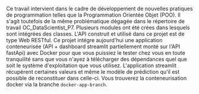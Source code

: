 Ce travail intervient dans le cadre de développement de nouvelles pratiques de programmation telles que la Programmation Orientée Objet (POO).
Il s'agit toutefois de la même problématique dégagée dans le répertoire de travail OC_DataScientist_P7. Plusieurs modules ont été crées dans lesquels sont intégrées des classes. L'API construit et utilisé dans ce projet est de type Web RESTful. Ce projet intégre aujourd'hui une application conteneurisée (API + dashboard streamlit partiellement monté sur l'API fastApi) avec Docker pour que vous puissiez le tester chez vous en toute tranquilité sans que vous n'ayez à télécharger des dépendances quel que soit le système d'exploitation que vous utilisez. L'application streamlit récupèrent certaines valeurs et même le modèle de prédiction qu'il est possible de reconstituer dans celle-ci. Vous trouverez la conteneurisation docker via la branche ``docker-app-branch``.

